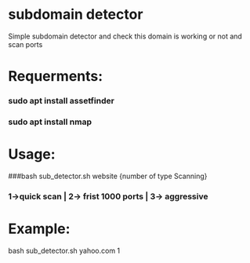 # subdomain detector
Simple subdomain detector
and check this domain is working or not and scan ports
# Requerments:
### sudo apt install assetfinder
### sudo apt install nmap
# Usage:
###bash sub_detector.sh website {number of type Scanning}
### 1->quick scan | 2-> frist 1000 ports | 3-> aggressive
# Example:
bash sub_detector.sh yahoo.com 1
